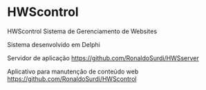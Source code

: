 # HWScontrol
HWScontrol Sistema de Gerenciamento de Websites

Sistema desenvolvido em Delphi


Servidor de aplicação https://github.com/RonaldoSurdi/HWSserver

Aplicativo para manutenção de conteúdo web https://github.com/RonaldoSurdi/HWScontrol
